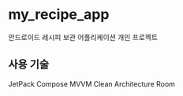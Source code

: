 # my_recipe_app
안드로이드 레시피 보관 어플리케이션 
개인 프로젝트

## 사용 기술
JetPack Compose
MVVM
Clean Architecture
Room
